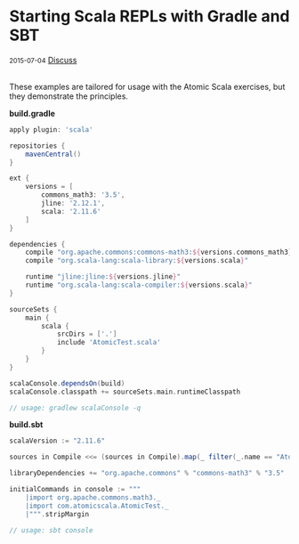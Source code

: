 # Starting Scala REPLs with Gradle and SBT

<div class="meta">
  <span class="date"><small>2015-07-04</small></span>
  <span class="discuss"><a class="github-button" href="https://github.com/copperlight/copperlight.github.io/issues" data-icon="octicon-issue-opened" aria-label="Discuss copperlight/copperlight.github.io on GitHub">Discuss</a></span>
</div><br/>

These examples are tailored for usage with the Atomic Scala exercises, but they demonstrate the
principles.

**build.gradle**
```groovy
apply plugin: 'scala'

repositories {
    mavenCentral()
}

ext {
    versions = [
        commons_math3: '3.5',
        jline: '2.12.1',
        scala: '2.11.6'
    ]
}

dependencies {
    compile "org.apache.commons:commons-math3:${versions.commons_math3}"
    compile "org.scala-lang:scala-library:${versions.scala}"

    runtime "jline:jline:${versions.jline}"
    runtime "org.scala-lang:scala-compiler:${versions.scala}"
}

sourceSets {
    main {
        scala {
            srcDirs = ['.']
            include 'AtomicTest.scala'
        }
    }
}

scalaConsole.dependsOn(build)
scalaConsole.classpath += sourceSets.main.runtimeClasspath

// usage: gradlew scalaConsole -q
```

**build.sbt**
```scala
scalaVersion := "2.11.6"

sources in Compile <<= (sources in Compile).map(_ filter(_.name == "AtomicTest.scala"))

libraryDependencies += "org.apache.commons" % "commons-math3" % "3.5"

initialCommands in console := """
    |import org.apache.commons.math3._
    |import com.atomicscala.AtomicTest._
    |""".stripMargin

// usage: sbt console
```
